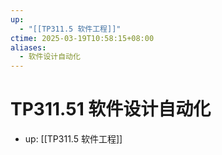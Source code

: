 ```yaml
---
up:
  - "[[TP311.5 软件工程]]"
ctime: 2025-03-19T10:58:15+08:00
aliases:
  - 软件设计自动化
---
```


# TP311.51 软件设计自动化

- up: [[TP311.5 软件工程]]
